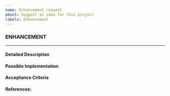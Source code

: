 ```yaml
---
name: Enhancement request
about: Suggest an idea for this project
labels: Enhancement
---
```

### ENHANCEMENT
---------------------------------------------
#### Detailed Description


#### Possible Implementation


#### Acceptance Criteria
<!-- Explain to QA what to look for so they know to pass/fail the issue -->


#### References:
<!-- This can be an email or a meeting, please include the date -->
